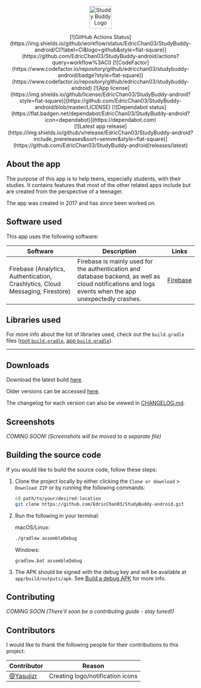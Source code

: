 <p align="center"><img src="art/Logotype/Logotype512.png" alt="Studdy Buddy Logo" height="60px"></p>

<div align="center">
[![GitHub Actions Status](https://img.shields.io/github/workflow/status/EdricChan03/StudyBuddy-android/CI?label=CI&logo=github&style=flat-square)](https://github.com/EdricChan03/StudyBuddy-android/actions?query=workflow%3ACI)
[![CodeFactor](https://www.codefactor.io/repository/github/edricchan03/studybuddy-android/badge?style=flat-square)](https://www.codefactor.io/repository/github/edricchan03/studybuddy-android)
[![App license](https://img.shields.io/github/license/EdricChan03/StudyBuddy-android?style=flat-square)](https://github.com/EdricChan03/StudyBuddy-android/blob/master/LICENSE)
[![Dependabot status](https://flat.badgen.net/dependabot/EdricChan03/StudyBuddy-android?icon=dependabot)](https://dependabot.com)
</div>

<div align="center">
[![Latest app release](https://img.shields.io/github/v/release/EdricChan03/StudyBuddy-android?include_prereleases&sort=semver&style=flat-square)](https://github.com/EdricChan03/StudyBuddy-android/releases/latest)
</div>

## About the app

The purpose of this app is to help teens, especially students, with their studies.
It contains features that most of the other related apps include but are created from the perspective of a teenager.

The app was created in 2017 and has since been worked on.

## Software used

This app uses the following software:

Software | Description | Links
---|---|---
Firebase (Analytics, Authentication, Crashlytics, Cloud Messaging, Firestore) | Firebase is mainly used for the authentication and database backend, as well as cloud notifications and logs events when the app unexpectedly crashes. | [Firebase](https://firebase.google.com/)

## Libraries used

For more info about the list of libraries used, check out the `build.gradle` files ([root `build.gradle`](build.gradle), [app `build.gradle`](app/build.gradle)).

---

## Downloads

Download the latest build [here](https://github.com/EdricChan03/StudyBuddy-builds/blob/master/release/com.edricchan.studybuddy-v1.0.0-rc.503.apk).

Older versions can be accessed [here](https://github.com/EdricChan03/StudyBuddy-builds/blob/master/release).

The changelog for each version can also be viewed in [CHANGELOG.md](/CHANGELOG.md).

## Screenshots

_COMING SOON! (Screenshots will be moved to a separate file)_

## Building the source code

If you would like to build the source code, follow these steps:
1. Clone the project locally by either clicking the `Clone or download` > `Download ZIP` or by running the following commands:
   ```bash
   cd path/to/your/desired-location
   git clone https://github.com/EdricChan03/StudyBuddy-android.git
   ```
2. Run the following in your terminal:
   
   macOS/Linux:
   ```bash
   ./gradlew assembleDebug
   ```
   Windows:
   ```shell
   gradlew.bat assembleDebug
   ```
3. The APK should be signed with the debug key and will be available at `app/build/outputs/apk`. See [Build a debug APK](https://developer.android.com/studio/build/building-cmdline.html#DebugMode) for more info.

## Contributing

_COMING SOON (There'll soon be a contributing guide - stay tuned!)_

## Contributors

I would like to thank the following people for their contributions to this project:

Contributor | Reason
---|---
<a href="https://github.com/Yasujizr" target="_blank">@Yasujizr</a> | Creating logo/notification icons

